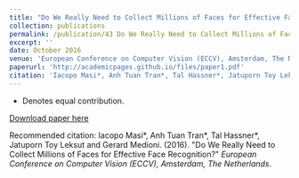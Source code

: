 ```yaml
---
title: "Do We Really Need to Collect Millions of Faces for Effective Face Recognition?"
collection: publications
permalink: /publication/43 Do We Really Need to Collect Millions of Faces for Effective Face Recognition
excerpt: ''
date: October 2016
venue: 'European Conference on Computer Vision (ECCV), Amsterdam, The Netherlands'
paperurl: 'http://academicpages.github.io/files/paper1.pdf'
citation: 'Iacopo Masi*, Anh Tuan Tran*, Tal Hassner*, Jatuporn Toy Leksut and Gerard Medioni. (2016). &quot;Do We Really Need to Collect Millions of Faces for Effective Face Recognition?&quot; <i>European Conference on Computer Vision (ECCV), Amsterdam, The Netherlands</i>.'
---
```

* Denotes equal contribution.

[Download paper here](http://academicpages.github.io/files/paper1.pdf)

Recommended citation: Iacopo Masi*, Anh Tuan Tran*, Tal Hassner*, Jatuporn Toy Leksut and Gerard Medioni. (2016). "Do We Really Need to Collect Millions of Faces for Effective Face Recognition?" <i>European Conference on Computer Vision (ECCV), Amsterdam, The Netherlands</i>.
